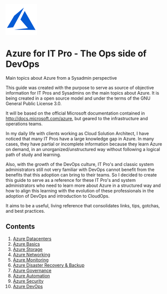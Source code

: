 ![Azure Logo](/images/azure-logo.png)

# Azure for IT Pro - The Ops side of DevOps
Main topics about Azure from a Sysadmin perspective 

This guide was created with the purpose to serve as source of objective information for IT Pros and Sysadmins on the main topics about Azure. It is being created in a open source model and under the terms of the GNU General Public License 3.0.

It will be based on the official Microsoft documentation contained in http://docs.microsoft.com/azure, but geared to the infrastructure and operations teams.

In my daily life with clients working as Cloud Solution Architect, I have noticed that many IT Pros have a large knowledge gap in Azure. In many cases, they have partial or incomplete information because they learn Azure on demand, in an unorganized/unstructured way without following a logical path of study and learning.

Also, with the growth of the DevOps culture, IT Pro's and classic system administrators still not very familiar with DevOps cannot benefit from the benefits that this adoption can bring to their teams. So I decided to create this guide to serve as a reference for these IT Pro's and system administrators who need to learn more about Azure in a structured way and how to align this learning with the evolution of these professionals in the adoption of DevOps and introduction to CloudOps.

It aims to be a useful, living reference that consolidates links, tips, gotchas, and best practices.

## Contents

1. [Azure Datacenters](guide/datacenters.md)
2. [Azure Basics](guide/basics.md)
3. [Azure Storage](guide/storage.md)
4. [Azure Networking](guide/networking.md)
5. [Azure Monitoring](guide/monitoring.md)
6. [Azure Disaster Recovery & Backup](guide/disasterrecovery.md)
7. [Azure Governance](guide/governance.md)
8. [Azure Automation](guide/automation.md)
9. [Azure Security](guide/security.md)
10. [Azure DevOps](guide/motivation.md)






